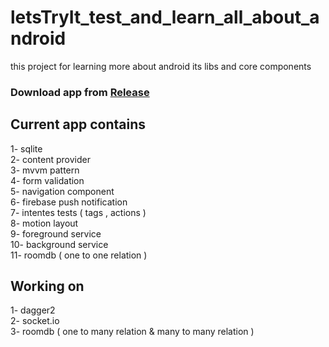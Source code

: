 # letsTryIt_test_and_learn_all_about_android

this project for learning more about android its libs and core components

### Download app from [Release](https://github.com/ahmedgomaa97/letsTryIt/releases/tag/1.1)

## Current app contains

1- sqlite  
 2- content provider  
 3- mvvm pattern  
 4- form validation  
 5- navigation component  
 6- firebase push notification  
 7- intentes tests ( tags , actions )  
 8- motion layout  
 9- foreground service    
 10- background service   
 11- roomdb ( one to one relation )   

## Working on

1- dagger2  
2- socket.io  
3- roomdb ( one to many relation & many to many relation )  
